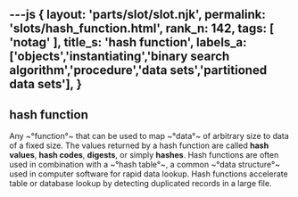 ---js
{
  layout: 'parts/slot/slot.njk',
  permalink: 'slots/hash_function.html',
  rank_n: 142,
  tags: [ 'notag' ],
  title_s: 'hash function',
  labels_a: ['objects','instantiating','binary search algorithm','procedure','data sets','partitioned data sets'],
}
---
## hash function

Any ~°function°~ that can be used to map ~°data°~ of arbitrary size to data of a fixed size. The values returned by a hash function are called <b>hash values</b>, <b>hash codes</b>, <b>digests</b>, or simply <b>hashes</b>. Hash functions are often used in combination with a ~°hash table°~, a common ~°data structure°~ used in computer software for rapid data lookup. Hash functions accelerate table or database lookup by detecting duplicated records in a large file.
